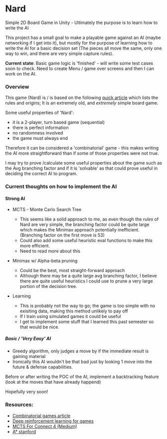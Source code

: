 # Nard
Simple 2D Board Game in Unity - Ultimately the purpose is to learn how to write the AI

This project has a small goal to make a playable game against an AI (maybe networking if I get into it), but mostly for the purpose of learning how to write the AI for a basic decision set (The pieces all move the same, only one way to win, and there are very simple capture rules).

**Current state**: Basic game logic is 'finished' - will write some test cases soon to check. Need to create Menu / game over screens and then I can work on the AI.

### Overview

This game (Nard) is / is based on the following [quick article](http://www.cyningstan.com/game/389/nard) which lists the rules and origins; It is an extremely old, and *extremely* simple board game.

Some useful properties of 'Nard':
- it is a 2-player, turn based game (sequential)
- there is perfect information
- no randomness involved
- the game must always end

Therefore it can be considered a 'combinatorial' game - this makes writing the AI more straightforward than if some of those properties were not true.

I may try to prove /calculate some useful properties about the game such as the Avg branching factor and if it is 'solvable' as that could prove useful in deciding the correct AI to program.


### Current thoughts on how to implement the AI

#### Strong AI
- MCTS - Monte Carlo Search Tree
  - This seems like a solid approach to me, as even though the *rules* of Nard are very simple, the branching factor could be quite large which makes the Minimax approach potentially inefficient. (Branching factor on the first move is 53)
  - Could also add some useful heuristic eval functions to make this more efficient.
  - Need to read more about this
 
- Minimax w/ Alpha-beta pruning
  - Could be the best, most straight-forward approach
  - Although there may be a quite large avg branching factor, I believe there are quite useful heuristics I could use to prune a very large portion of the decision tree.  

- Learning
  - This is probably not the way to go; the game is too simple with no exisiting data, making this method unlikely to pay off
  - If I train using simulated games it could be useful
  - I get to implement some stuff that I learned this past semester so that would be nice.

##### Basic / 'Very Easy' AI
- Greedy algorithm, only judges a move by if the immediate result is gaining material
- Ironically this AI wouldn't be that bad just by looking 1 move into the future & defense capabilities.

Before or after writing the POC of the AI, implement a backtracking feature (look at the moves that have already happend)

Hopefully very soon!


### Resources:

- [Combinatorial games article](https://hal.science/hal-01883569/document)
- [Deep reinforcement learning for games](https://towardsdatascience.com/how-to-teach-an-ai-to-play-games-deep-reinforcement-learning-28f9b920440a)
- [MCTS For Connect 4 (Medium)](https://pranav-agarwal-2109.medium.com/game-ai-learning-to-play-connect-4-using-monte-carlo-tree-search-f083d7da451e)
- [A* stanford](https://theory.stanford.edu/~amitp/GameProgramming/AStarComparison.html)
